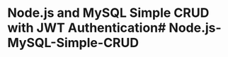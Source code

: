 # Node.js and MySQL Simple CRUD with JWT Authentication#   N o d e . j s - M y S Q L - S i m p l e - C R U D  
 